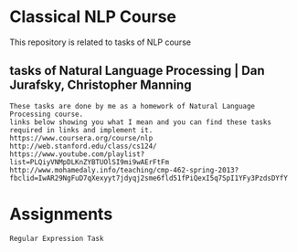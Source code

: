 # Classical NLP Course
This repository is related to tasks of NLP course
## tasks of Natural Language Processing | Dan Jurafsky, Christopher Manning
	These tasks are done by me as a homework of Natural Language Processing course.
	links below showing you what I mean and you can find these tasks required in links and implement it.
	https://www.coursera.org/course/nlp
	http://web.stanford.edu/class/cs124/
	https://www.youtube.com/playlist?list=PLQiyVNMpDLKnZYBTUOlSI9mi9wAErFtFm
	http://www.mohamedaly.info/teaching/cmp-462-spring-2013?fbclid=IwAR29NgFuD7qXexyyt7jdyqj2sme6fld51fPiQexI5q7SpI1YFy3PzdsDYfY

# Assignments
	Regular Expression Task
